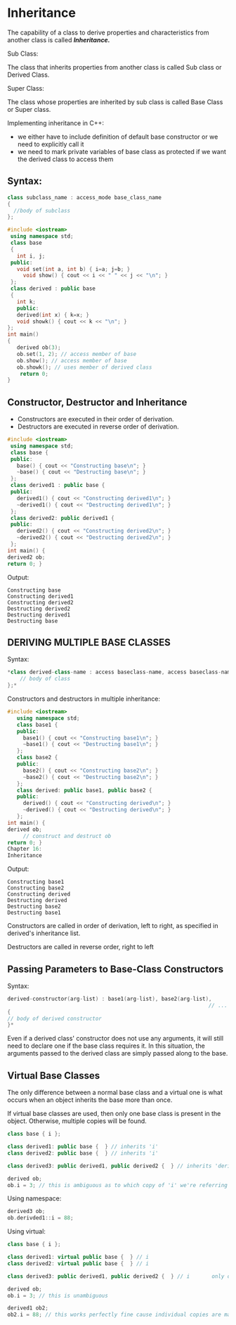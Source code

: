 # Inheritance

The capability of a class to derive properties and characteristics from another class is called ***Inheritance.***

Sub Class:

The class that inherits properties from another class is called Sub class or Derived Class.

Super Class:

The class whose properties are inherited by sub class is called Base Class or Super class.

Implementing inheritance in C++:

- we either have to include definition of default base constructor or we need to explicitly call it
- we need to mark private variables of base class as protected if we want the derived class to access them


## **Syntax**:

```cpp
class subclass_name : access_mode base_class_name
{
  //body of subclass
};
```

```cpp
#include <iostream>
 using namespace std;
 class base 
 {
   int i, j;
 public:
   void set(int a, int b) { i=a; j=b; }
	 void show() { cout << i << " " << j << "\n"; }
 };
 class derived : public base 
 {
   int k;
   public:
   derived(int x) { k=x; }
   void showk() { cout << k << "\n"; }
};
int main() 
{
   derived ob(3);
   ob.set(1, 2); // access member of base
   ob.show(); // access member of base
   ob.showk(); // uses member of derived class
	return 0; 
}
```

## Constructor, Destructor and Inheritance

- Constructors are executed in their order of derivation.
- Destructors are executed in reverse order of derivation.

```cpp
#include <iostream>
 using namespace std;
 class base {
 public:
   base() { cout << "Constructing base\n"; }
   ~base() { cout << "Destructing base\n"; }
 };
 class derived1 : public base {
 public:
   derived1() { cout << "Constructing derived1\n"; }
   ~derived1() { cout << "Destructing derived1\n"; }
 };
 class derived2: public derived1 {
 public:
   derived2() { cout << "Constructing derived2\n"; }
   ~derived2() { cout << "Destructing derived2\n"; }
 };
int main() {
derived2 ob;
return 0; }

```

Output:

`Constructing base` <br>
`Constructing derived1` <br>
`Constructing derived2` <br>
`Destructing derived2` <br>
`Destructing derived1` <br>
`Destructing base` <br>

## DERIVING MULTIPLE BASE CLASSES

Syntax:

```cpp
*class derived-class-name : access baseclass-name, access baseclass-name { 
	// body of class
};*
```

Constructors and destructors in multiple inheritance:

```cpp
#include <iostream>
   using namespace std;
   class base1 {
   public:
     base1() { cout << "Constructing base1\n"; }
     ~base1() { cout << "Destructing base1\n"; }
   };
   class base2 {
   public:
     base2() { cout << "Constructing base2\n"; }
     ~base2() { cout << "Destructing base2\n"; }
   };
   class derived: public base1, public base2 {
   public:
     derived() { cout << "Constructing derived\n"; }
     ~derived() { cout << "Destructing derived\n"; }
   };
int main() {
derived ob;
     // construct and destruct ob
return 0; }
Chapter 16:
Inheritance
```

Output:

`Constructing base1`<br>
`Constructing base2`<br>
`Constructing derived`<br>
`Destructing derived`<br>
`Destructing base2`<br>
`Destructing base1`<br>

Constructors are called in order of derivation, left to right, as specified in derived's inheritance list.

Destructors are called in reverse order, right to left

## Passing Parameters to Base-Class Constructors

Syntax:

```cpp
derived-constructor(arg-list) : base1(arg-list), base2(arg-list),
																// ... baseN(arg-list)
{
// body of derived constructor
}*
```

Even if a derived class' constructor does not use any arguments, it will still need to declare one if the base class requires it. In this situation, the arguments passed to the derived class are simply passed along to the base.

## Virtual Base Classes

The only difference between a normal base class and a virtual one is what occurs when an object inherits the base more than once. 

If virtual base classes are used, then only one base class is present in the object. Otherwise, multiple copies will be found.

```cpp
class base { i };

class derived1: public base {  } // inherits 'i'
class derived2: public base {  } // inherits 'i'

class derived3: public derived1, public derived2 {  } // inherits 'derived1::i', 'derived2::i'. i.e. two copies of 'i' 

derived ob;
ob.i = 3; // this is ambiguous as to which copy of 'i' we're referring to
```

Using namespace:

```cpp
derived3 ob;
ob.derivded1::i = 88;
```

Using virtual:

```cpp
class base { i };

class derived1: virtual public base {  } // i
class derived2: virtual public base {  } // i

class derived3: public derived1, public derived2 {  } // i       only one copy created

derived ob;
ob.i = 3; // this is unambiguous

derived1 ob2;
ob2.i = 88; // this works perfectly fine cause individual copies are maintained
```